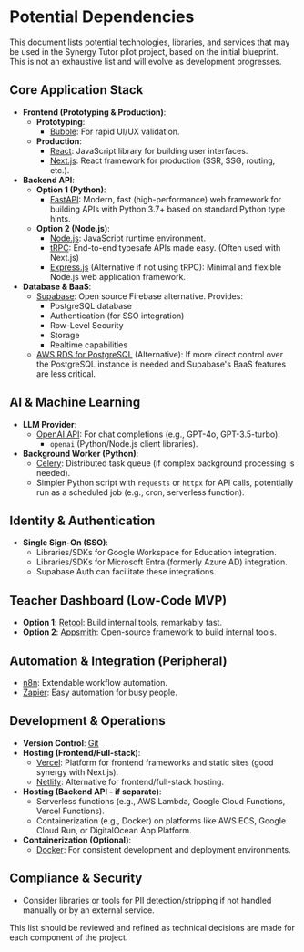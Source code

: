 # Potential Dependencies

This document lists potential technologies, libraries, and services that may be used in the Synergy Tutor pilot project, based on the initial blueprint. This is not an exhaustive list and will evolve as development progresses.

## Core Application Stack

*   **Frontend (Prototyping & Production)**:
    *   **Prototyping**:
        *   [Bubble](https://bubble.io/): For rapid UI/UX validation.
    *   **Production**:
        *   [React](https://reactjs.org/): JavaScript library for building user interfaces.
        *   [Next.js](https://nextjs.org/): React framework for production (SSR, SSG, routing, etc.).
*   **Backend API**:
    *   **Option 1 (Python)**:
        *   [FastAPI](https://fastapi.tiangolo.com/): Modern, fast (high-performance) web framework for building APIs with Python 3.7+ based on standard Python type hints.
    *   **Option 2 (Node.js)**:
        *   [Node.js](https://nodejs.org/): JavaScript runtime environment.
        *   [tRPC](https://trpc.io/): End-to-end typesafe APIs made easy. (Often used with Next.js)
        *   [Express.js](https://expressjs.com/) (Alternative if not using tRPC): Minimal and flexible Node.js web application framework.
*   **Database & BaaS**:
    *   [Supabase](https://supabase.com/): Open source Firebase alternative. Provides:
        *   PostgreSQL database
        *   Authentication (for SSO integration)
        *   Row-Level Security
        *   Storage
        *   Realtime capabilities
    *   [AWS RDS for PostgreSQL](https://aws.amazon.com/rds/postgresql/) (Alternative): If more direct control over the PostgreSQL instance is needed and Supabase's BaaS features are less critical.

## AI & Machine Learning

*   **LLM Provider**:
    *   [OpenAI API](https://beta.openai.com/docs): For chat completions (e.g., GPT-4o, GPT-3.5-turbo).
        *   `openai` (Python/Node.js client libraries).
*   **Background Worker (Python)**:
    *   [Celery](https://docs.celeryq.dev/): Distributed task queue (if complex background processing is needed).
    *   Simpler Python script with `requests` or `httpx` for API calls, potentially run as a scheduled job (e.g., cron, serverless function).

## Identity & Authentication

*   **Single Sign-On (SSO)**:
    *   Libraries/SDKs for Google Workspace for Education integration.
    *   Libraries/SDKs for Microsoft Entra (formerly Azure AD) integration.
    *   Supabase Auth can facilitate these integrations.

## Teacher Dashboard (Low-Code MVP)

*   **Option 1**: [Retool](https://retool.com/): Build internal tools, remarkably fast.
*   **Option 2**: [Appsmith](https://www.appsmith.com/): Open-source framework to build internal tools.

## Automation & Integration (Peripheral)

*   [n8n](https://n8n.io/): Extendable workflow automation.
*   [Zapier](https://zapier.com/): Easy automation for busy people.

## Development & Operations

*   **Version Control**: [Git](https://git-scm.com/)
*   **Hosting (Frontend/Full-stack)**:
    *   [Vercel](https://vercel.com/): Platform for frontend frameworks and static sites (good synergy with Next.js).
    *   [Netlify](https://www.netlify.com/): Alternative for frontend/full-stack hosting.
*   **Hosting (Backend API - if separate)**:
    *   Serverless functions (e.g., AWS Lambda, Google Cloud Functions, Vercel Functions).
    *   Containerization (e.g., Docker) on platforms like AWS ECS, Google Cloud Run, or DigitalOcean App Platform.
*   **Containerization (Optional)**:
    *   [Docker](https://www.docker.com/): For consistent development and deployment environments.

## Compliance & Security

*   Consider libraries or tools for PII detection/stripping if not handled manually or by an external service.

This list should be reviewed and refined as technical decisions are made for each component of the project.
